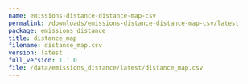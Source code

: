 ```yaml
---
name: emissions-distance-distance-map-csv
permalink: /downloads/emissions-distance-distance-map-csv/latest
package: emissions_distance
title: distance_map
filename: distance_map.csv
version: latest
full_version: 1.1.0
file: /data/emissions_distance/latest/distance_map.csv
---
```


